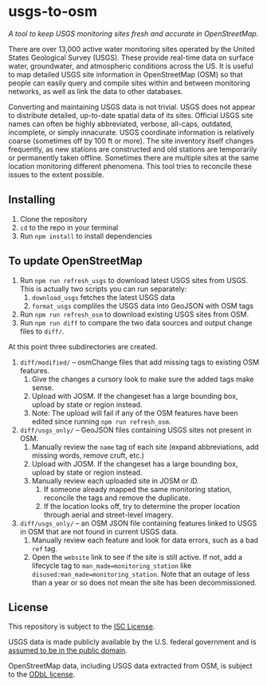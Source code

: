 # usgs-to-osm

_A tool to keep USGS monitoring sites fresh and accurate in OpenStreetMap._

There are over 13,000 active water monitoring sites operated by the United States Geological Survey (USGS). These provide real-time data on surface water, groundwater, and atmospheric conditions across the US. It is useful to map detailed USGS site information in OpenStreetMap (OSM) so that people can easily query and compile sites within and between monitoring networks, as well as link the data to other databases.

Converting and maintaining USGS data is not trivial. USGS does not appear to distribute detailed, up-to-date spatial data of its sites. Official USGS site names can often be highly abbreviated, verbose, all-caps, outdated, incomplete, or simply innacurate. USGS coordinate information is relatively coarse (sometimes off by 100 ft or more). The site inventory itself changes frequently, as new stations are constructed and old stations are temporarily or permanently taken offline. Sometimes there are multiple sites at the same location monitoring different phenomena. This tool tries to reconcile these issues to the extent possible.

## Installing

1. Clone the repository
2. `cd` to the repo in your terminal
3. Run `npm install` to install dependencies

## To update OpenStreetMap

1. Run `npm run refresh_usgs` to download latest USGS sites from USGS. This is actually two scripts you can run separately:
   1. `download_usgs` fetches the latest USGS data
   2. `format_usgs` compliles the USGS data into GeoJSON with OSM tags
2. Run `npm run refresh_osm` to download existing USGS sites from OSM.
3. Run `npm run diff` to compare the two data sources and output change files to `diff/`.
      
At this point three subdirectories are created.

1. `diff/modified/` – osmChange files that add missing tags to existing OSM features.
   1. Give the changes a cursory look to make sure the added tags make sense.
   2. Upload with JOSM. If the changeset has a large bounding box, upload by state or region instead.
   3. Note: The upload will fail if any of the OSM features have been edited since running `npm run refresh_osm`.
2. `diff/usgs_only/` – GeoJSON files containing USGS sites not present in OSM.
   1. Manually review the `name` tag of each site (expand abbreviations, add missing words, remove cruft, etc.)
   2. Upload with JOSM. If the changeset has a large bounding box, upload by state or region instead.
   3. Manually review each uploaded site in JOSM or iD.
      1. If someone already mapped the same monitoring station, reconcile the tags and remove the duplicate.
      2. If the location looks off, try to determine the proper location through aerial and street-level imagery.
3. `diff/usgs_only/` – an OSM JSON file containing features linked to USGS in OSM that are not found in current USGS data.
   1. Manually review each feature and look for data errors, such as a bad `ref` tag.
   2. Open the `website` link to see if the site is still active. If not, add a lifecycle tag to `man_made=monitoring_station` like `disused:man_made=monitoring_station`. Note that an outage of less than a year or so does not mean the site has been decommissioned.

## License

This repository is subject to the [ISC License](./LICENSE.md).

USGS data is made publicly available by the U.S. federal government and is [assumed to be in the public domain](https://en.wikipedia.org/wiki/Copyright_status_of_works_by_the_federal_government_of_the_United_States).

OpenStreetMap data, including USGS data extracted from OSM, is subject to the [ODbL license](https://www.openstreetmap.org/copyright/).